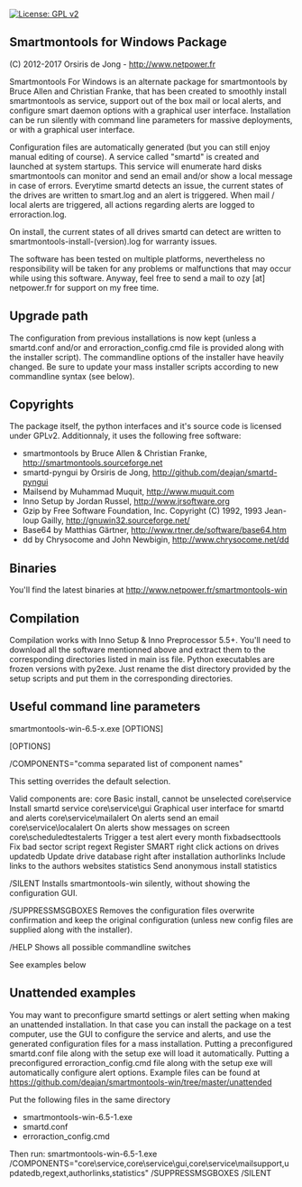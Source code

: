 [![License: GPL v2](https://img.shields.io/badge/License-GPL%20v2-blue.svg)](https://www.gnu.org/licenses/old-licenses/gpl-2.0.en.html)

## Smartmontools for Windows Package
(C) 2012-2017 Orsiris de Jong - http://www.netpower.fr

Smartmontools For Windows is an alternate package for smartmontools by Bruce Allen and Christian Franke, that has been created to smoothly install smartmontools as service,
support out of the box mail or local alerts, and configure smart daemon options with a graphical user interface.
Installation can be run silently with command line parameters for massive deployments, or with a graphical user interface.

Configuration files are automatically generated (but you can still enjoy manual editing of course).
A service called "smartd" is created and launched at system startups. This service will enumerate hard disks smartmontools can monitor and send an email and/or show a local message in case of errors.
Everytime smartd detects an issue, the current states of the drives are written to smart.log and an alert is triggered.
When mail / local alerts are triggered, all actions regarding alerts are logged to erroraction.log.

On install, the current states of all drives smartd can detect are written to smartmontools-install-(version).log for warranty issues.

The software has been tested on multiple platforms, nevertheless no responsibility will be taken for any problems or malfunctions that may occur while using this software.
Anyway, feel free to send a mail to ozy [at] netpower.fr for support on my free time.

## Upgrade path

The configuration from previous installations is now kept (unless a smartd.conf and/or and erroraction_config.cmd file is provided along with the installer script).
The commandline options of the installer have heavily changed. Be sure to update your mass installer scripts according to new commandline syntax (see below).

## Copyrights

The package itself, the python interfaces and it's source code is licensed under GPLv2.
Additionnaly, it uses the following free software:

- smartmontools by Bruce Allen & Christian Franke, http://smartmontools.sourceforge.net
- smartd-pyngui by Orsiris de Jong, http://github.com/deajan/smartd-pyngui
- Mailsend by Muhammad Muquit, http://www.muquit.com
- Inno Setup by Jordan Russel, http://www.jrsoftware.org
- Gzip by Free Software Foundation, Inc. Copyright (C) 1992, 1993 Jean-loup Gailly, http://gnuwin32.sourceforge.net/
- Base64 by Matthias Gärtner, http://www.rtner.de/software/base64.htm
- dd by Chrysocome and John Newbigin, http://www.chrysocome.net/dd

## Binaries

You'll find the latest binaries at http://www.netpower.fr/smartmontools-win

## Compilation

Compilation works with Inno Setup & Inno Preprocessor 5.5+.
You'll need to download all the software mentionned above and extract them to the corresponding directories listed in main iss file.
Python executables are frozen versions with py2exe. Just rename the dist directory provided by the setup scripts and put them in the corresponding directories.

## Useful command line parameters

smartmontools-win-6.5-x.exe [OPTIONS]

[OPTIONS]

/COMPONENTS="comma separated list of component names"

This setting overrides the default selection.

Valid components are:
core 						Basic install, cannot be unselected
core\service 				Install smartd service
core\service\gui			Graphical user interface for smartd and alerts
core\service\mailalert		On alerts send an email
core\service\localalert		On alerts show messages on screen
core\scheduledtestalerts	Trigger a test alert every month
fixbadsecttools				Fix bad sector script
regext						Register SMART right click actions on drives
updatedb					Update drive database right after installation
authorlinks					Include links to the authors websites
statistics					Send anonymous install statistics

/SILENT 					Installs smartmontools-win silently, without showing the configuration GUI.

/SUPPRESSMSGBOXES			Removes the configuration files overwrite confirmation and keep the original configuration (unless new config files are supplied along with the installer).

/HELP						Shows all possible commandline switches

See examples below

## Unattended examples

You may want to preconfigure smartd settings or alert setting when making an unattended installation.
In that case you can install the package on a test computer, use the GUI to configure the service and alerts, and use the generated configuration files for a mass installation.
Putting a preconfigured smartd.conf file along with the setup exe will load it automatically.
Putting a preconfigured erroraction_config.cmd file along with the setup exe will automatically configure alert options.
Example files can be found at https://github.com/deajan/smartmontools-win/tree/master/unattended

Put the following files in the same directory
- smartmontools-win-6.5-1.exe
- smartd.conf
- erroraction_config.cmd

Then run:
smartmontools-win-6.5-1.exe /COMPONENTS="core\service,core\service\gui,core\service\mailsupport,updatedb,regext,authorlinks,statistics" /SUPPRESSMSGBOXES /SILENT
